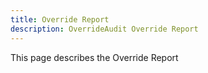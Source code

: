 ```yaml
---
title: Override Report
description: OverrideAudit Override Report
---
```


This page describes the Override Report
